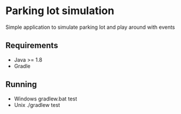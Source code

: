 # Parking lot simulation 
Simple application to simulate parking lot and play around with events

## Requirements
  * Java >= 1.8
  * Gradle
  
## Running
  * Windows gradlew.bat test
  * Unix ./gradlew test